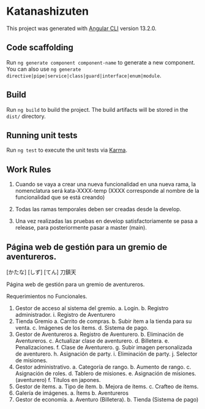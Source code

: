 # Katanashizuten

This project was generated with [Angular CLI](https://github.com/angular/angular-cli) version 13.2.0.

## Code scaffolding

Run `ng generate component component-name` to generate a new component. You can also use `ng generate directive|pipe|service|class|guard|interface|enum|module`.

## Build

Run `ng build` to build the project. The build artifacts will be stored in the `dist/` directory.

## Running unit tests

Run `ng test` to execute the unit tests via [Karma](https://karma-runner.github.io).

## Work Rules

1. Cuando se vaya a crear una nueva funcionalidad en una nueva rama, la nomenclatura será kata-XXXX-temp (XXXX corresponde al nombre de la funcionalidad que se está creando)

2. Todas las ramas temporales deben ser creadas desde la develop.

3. Una vez realizadas las pruebas en develop satisfactoriamente se pasa a release, para posteriormente pasar
a master (main).

## Página web de gestión para un gremio de aventureros.

[かたな] [しず] [てん]
 刀鎮天

Página web de gestión para un gremio de aventureros.

Requerimientos no Funcionales.

1.	Gestor de acceso al sistema del gremio.
    a.	Login.
    b.	Registro administrador.
    i.	Registro de Aventurero
2.	Tienda Gremio
    a.	Carrito de compras.
    b.	Subir ítem a la tienda para su venta.
    c.	Imágenes de los ítems.
    d.	Sistema de pago.
3.	Gestor de Aventureros
    a.	Registro de Aventurero.
    b.	Eliminación de Aventureros.
    c.	Actualizar clase de aventurero.
    d.	Billetera.
    e.	Penalizaciones.
    f.	Clase de Aventurero.
    g.	Subir imagen personalizada de aventurero.
    h.	Asignación de party.
    i.	Eliminación de party.
    j.	Selector de misiones.
4.	Gestor administrativo.
    a.	Categoría de rango.
    b.	Aumento de rango.
    c.	Asignación de roles.
    d.	Tablero de misiones.
    e.	Asignación de misiones. (aventurero)
    f.  Titulos en japones.
5.	Gestor de ítems.
    a.	Tipo de ítem.
    b.	Mejora de ítems.
    c.	Crafteo de ítems.
6.	Galería de imágenes.
    a.	Ítems
    b.	Aventureros
7.	Gestor de economía.
    a.	Aventuro (Billetera).
    b.	Tienda (Sistema de pago)
